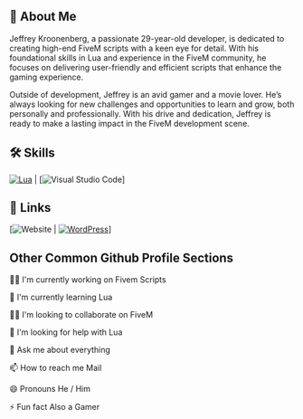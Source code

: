 ## 🚀 About Me
Jeffrey Kroonenberg, a passionate 29-year-old developer, is dedicated to creating high-end FiveM scripts with a keen eye for detail. With his foundational skills in Lua and experience in the FiveM community, he focuses on delivering user-friendly and efficient scripts that enhance the gaming experience.

Outside of development, Jeffrey is an avid gamer and a  movie lover. He’s always looking for new challenges and opportunities to learn and grow, both personally and professionally. With his drive and dedication, Jeffrey is ready to make a lasting impact in the FiveM development scene.


## 🛠 Skills
  [![Lua](https://img.shields.io/badge/Lua-%232C2D72.svg?logo=lua&logoColor=white)](#) | 	[![Visual Studio Code](https://custom-icon-badges.demolab.com/badge/Visual%20Studio%20Code-0078d7.svg?logo=vsc&logoColor=white)]
## 🔗 Links
[![Website](https://img.shields.io/website-up-down-green-red/http/NOTAWORKINGLINK.com.svg) | [![WordPress](https://img.shields.io/badge/WordPress-%2321759B.svg?logo=wordpress&logoColor=white)](https://dragondevelopment.nl)]


## Other Common Github Profile Sections
👩‍💻 I'm currently working on Fivem Scripts

🧠 I'm currently learning Lua

👯‍♀️ I'm looking to collaborate on FiveM

🤔 I'm looking for help with Lua

💬 Ask me about everything

📫 How to reach me Mail

😄 Pronouns He / Him

⚡️ Fun fact Also a Gamer

